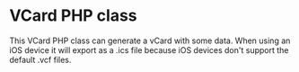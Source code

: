 # VCard PHP class

This VCard PHP class can generate a vCard with some data. When using an iOS device it will export as a .ics file because iOS devices don't support the default .vcf files.